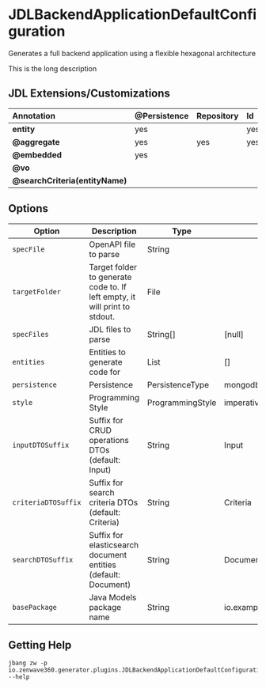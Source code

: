 # JDLBackendApplicationDefaultConfiguration

Generates a full backend application using a flexible hexagonal architecture

This is the long description

## JDL Extensions/Customizations

| **Annotation**                  | **@Persistence** | **Repository** | **Id** |
|:--------------------------------|:-----------------|:---------------|:-------|
| **entity**                      | yes              |                | yes    |
| **@aggregate**                  | yes              | yes            | yes    |
| **@embedded**                   | yes              |                |        |
| **@vo**                         |                  |                |        |
| **@searchCriteria(entityName)** |                  |                |        |

## Options

| **Option**          | **Description**                                                            | **Type**         | **Default**             | **Values**           |
| ------------------- | -------------------------------------------------------------------------- | ---------------- | ----------------------- | -------------------- |
| `specFile`          | OpenAPI file to parse                                                      | String           |                         |                      |
| `targetFolder`      | Target folder to generate code to. If left empty, it will print to stdout. | File             |                         |                      |
| `specFiles`         | JDL files to parse                                                         | String[]         | [null]                  |                      |
| `entities`          | Entities to generate code for                                              | List             | []                      |                      |
| `persistence`       | Persistence                                                                | PersistenceType  | mongodb                 | mongodb              |
| `style`             | Programming Style                                                          | ProgrammingStyle | imperative              | imperative, reactive |
| `inputDTOSuffix`    | Suffix for CRUD operations DTOs (default: Input)                           | String           | Input                   |                      |
| `criteriaDTOSuffix` | Suffix for search criteria DTOs (default: Criteria)                        | String           | Criteria                |                      |
| `searchDTOSuffix`   | Suffix for elasticsearch document entities (default: Document)             | String           | Document                |                      |
| `basePackage`       | Java Models package name                                                   | String           | io.example.domain.model |                      |

## Getting Help

```shell
jbang zw -p io.zenwave360.generator.plugins.JDLBackendApplicationDefaultConfiguration --help
```
